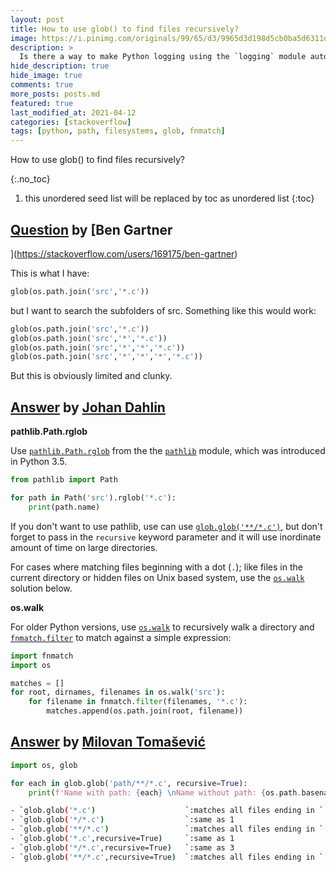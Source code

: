 ```yaml
---
layout: post
title: How to use glob() to find files recursively?
image: https://i.pinimg.com/originals/99/65/d3/9965d3d198d5cb0ba5d6311d8a9a7ea3.png
description: >
  Is there a way to make Python logging using the `logging` module automatically output things to stdout in addition to the log file where they are supposed to go?
hide_description: true
hide_image: true
comments: true
more_posts: posts.md
featured: true
last_modified_at: 2021-04-12
categories: [stackoverflow]
tags: [python, path, filesystems, glob, fnmatch]
---
```


How to use glob() to find files recursively?

{:.no_toc}
1. this unordered seed list will be replaced by toc as unordered list
{:toc}

## [Question](https://stackoverflow.com/questions/2186525/how-to-use-glob-to-find-files-recursively) by [Ben Gartner
](https://stackoverflow.com/users/169175/ben-gartner)

This is what I have:
~~~py
glob(os.path.join('src','*.c'))
~~~
but I want to search the subfolders of src. Something like this would work:
~~~py
glob(os.path.join('src','*.c'))
glob(os.path.join('src','*','*.c'))
glob(os.path.join('src','*','*','*.c'))
glob(os.path.join('src','*','*','*','*.c'))
~~~
But this is obviously limited and clunky.


## [Answer](https://stackoverflow.com/a/2186565/13155046) by [Johan Dahlin](https://stackoverflow.com/users/14337/johan-dahlin)

**pathlib.Path.rglob**

Use [`pathlib.Path.rglob`][1] from the the [`pathlib`][2] module, which was introduced in Python 3.5.
~~~py
from pathlib import Path

for path in Path('src').rglob('*.c'):
    print(path.name)
~~~
If you don't want to use pathlib, use can use [`glob.glob('**/*.c')`][3], but don't forget to pass in the `recursive` keyword parameter and it will use inordinate amount of time on large directories.

For cases where matching files beginning with a dot (`.`); like files in the current directory or hidden files on Unix based system, use the [`os.walk`][4] solution below.

**os.walk**

For older Python versions, use [`os.walk`][4] to recursively walk a directory and [`fnmatch.filter`][5] to match against a simple expression:
~~~py
import fnmatch
import os

matches = []
for root, dirnames, filenames in os.walk('src'):
    for filename in fnmatch.filter(filenames, '*.c'):
        matches.append(os.path.join(root, filename))
~~~
  [1]: https://docs.python.org/3/library/pathlib.html#pathlib.Path.rglob
  [2]: https://docs.python.org/3/library/pathlib.html
  [3]: https://docs.python.org/3/library/glob.html#glob.glob
  [4]: https://docs.python.org/2/library/os.html#os.walk
  [5]: https://docs.python.org/2/library/fnmatch.html#fnmatch.filter


## [Answer](https://stackoverflow.com/a/63224043/13155046) by [Milovan Tomašević](https://stackoverflow.com/users/13155046/milovan-tomašević)

```py
import os, glob

for each in glob.glob('path/**/*.c', recursive=True):
    print(f'Name with path: {each} \nName without path: {os.path.basename(each)}')
```

```sh
- `glob.glob('*.c')                    `:matches all files ending in `.c` in current directory
- `glob.glob('*/*.c')                  `:same as 1
- `glob.glob('**/*.c')                 `:matches all files ending in `.c` in the immediate subdirectories only, but not in the current directory
- `glob.glob('*.c',recursive=True)     `:same as 1
- `glob.glob('*/*.c',recursive=True)   `:same as 3
- `glob.glob('**/*.c',recursive=True)  `:matches all files ending in `.c` in the current directory and in all subdirectories
```